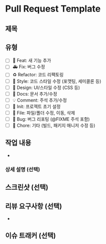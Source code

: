 # Pull Request Template

## 제목

<!-- 제목은 `<type>[prefix 제거한 branch 이름]: <작업 내용>` 형식으로 작성해주세요 -->
<!-- 예시) Feat[button]: 버튼 컴포넌트 기능 구현 -->
<!-- 제목은 50자 이내로 간결하게 작성 -->

## 유형

<!-- 해당되는 유형에 체크해주세요 -->

- [ ] 🚀 Feat: 새 기능 추가
- [ ] 🚑️ Fix: 버그 수정
- [ ] ♻️ Refactor: 코드 리팩토링
- [ ] 🎨 Style: 코드 스타일 수정 (포맷팅, 세미콜론 등)
- [ ] 💄 Design: UI/스타일 수정 (CSS 등)
- [ ] 📝 Docs: 문서 추가/수정
- [ ] 💡 Comment: 주석 추가/수정
- [ ] 🎉 Init: 프로젝트 초기 설정
- [ ] 🚚 File: 파일/폴더 수정, 이동, 삭제
- [ ] 🐛 Bug: 버그 리포팅 (@FIXME 주석 포함)
- [ ] 🔨 Chore: 기타 (빌드, 패키지 매니저 수정 등)

## 작업 내용

<!-- 작업한 내용을 간결히 작성해주세요. 무엇을 했는지, 왜 했는지에 초점을 맞춤 -->
<!-- 예시) - [Feat] 버튼 클릭 시 모달 표시 기능 추가 -->
<!-- 본문은 72자 이내로 줄당 작성 -->

-

### 상세 설명 (선택)

<!-- 필요 시 작업에 대한 상세 설명을 작성해주세요 -->
<!-- 예시) 모달 표시 기능은 사용자 경험 개선을 위해 추가됨 -->

## 스크린샷 (선택)

<!-- Responsive Viewer를 사용해 PC, Tablet, Mobile 사이즈를 한 장으로 캡처 -->
<!-- 이미지 첨부 또는 링크 제공 -->

## 리뷰 요구사항 (선택)

<!-- 리뷰어가 특별히 확인해줬으면 하는 부분 -->
<!-- 예시) 메서드 XXX의 이름이 적절한지 제안 부탁드립니다 -->

-

## 이슈 트래커 (선택)

<!-- 관련 이슈가 있다면 작성해주세요 -->
<!-- 형식: Fixes #123, Resolves #456, Ref #789, Related to #012 -->
<!-- 예시) Resolves #123 -->
